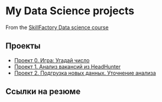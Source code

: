 # My Data Sсience projects

From the [SkillFactory Data science course](https://skillfactory.ru/data-scientist-syllabus-thankyou#syllabus)

## Проекты

* [Проект 0. Игра: Угадай число](https://github.com/IShinkarev/SF_Data_Science_course/tree/main/PROJECT-0_Угадай_число)
* [Проект 1. Анализ вакансий из HeadHunter](https://github.com/IShinkarev/SF_Data_Science_course/tree/main/PROJECT-1_Анализ_вакансий_из_HeadHunter)
* [Проект 2. Подгрузка новых данных. Уточнение анализа ](https://github.com/IShinkarev/SF_Data_Science_Projects/tree/main/PROJECT-2_)

## Ссылки на резюме
